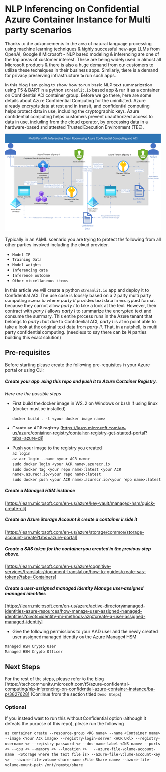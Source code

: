 # NLP Inferencing on Confidential Azure Container Instance for Multi party scenarios

Thanks to the advancements in the area of natural language processing using machine learning techniques & highly successful new-age LLMs from OpenAI, Google & Microsoft - NLP based modeling & inferencing are one of the top areas of customer interest. These are being widely used in almost all Microsoft products & there is also a huge demand from our customers to utilize these techniques in their business apps. Similarly, there is a demand for privacy preserving infrastructure to run such apps. 

In this blog I am going to show how to run basic NLP text summarization using T5 & BART in a python `streamlit.io` based app & run it as a container on Confidential ACI container group. Before we go there, here are some details about Azure Confidential Computing for the uninitiated. Azure already encrypts data at rest and in transit, and confidential computing helps protect data in use, including the cryptographic keys.  Azure confidential computing helps customers prevent unauthorized access to data in use, including from the cloud operator, by processing data in a hardware-based and attested Trusted Execution Environment (TEE). 

![Multi party clean room using Confidential ACI](MPNLP.png)


Typically in an AI/ML scenario you are trying to protect the following from all other parties involved including the cloud provider.

* `Model IP`  
* `Training Data`  
* `Model weights`  
* `Inferencing data`  
* `Inference outcome`  
* `Other miscellaneous items`  

In this article we will create a python `streamlit.io` app and deploy it to Confidential ACI. The use case is loosely based on a 2 party multi party computing scenario where *party II* provides text data in encrypted format because they cannot allow *party I* to take a look at the text. However, their contract with *party I* allows *party I* to summarize the encrypted text and consume the summary. This entire process runs in the Azure tenant that belongs to *party I* but due to Confidential ACI, *party I* is at no point able to take a look at the original text data from *party II*. That, in a nutshell, is multi party confidential computing. (needless to say there can be *N* parties building this exact solution)

## Pre-requisites

Before starting please create the following pre-requisites in your Azure portal or using CLI:

##### Create your app using this repo and push it to Azure Container Registry. 

*Here are the possible steps*

* First build the docker image in WSL2 on Windows or bash if using linux (docker must be installed)

    `docker build . -t <your docker image name>`

* Create an ACR registry  [https://learn.microsoft.com/en-us/azure/container-registry/container-registry-get-started-portal?tabs=azure-cli]

* Push your image to the registry you created  
`az login`  
`az acr login --name <your ACR name>`  
`sudo docker login <your ACR name>.azurecr.io`  
`sudo docker tag <your repo name>:latest <your ACR name>.azurecr.io/<your repo name>:latest`  
`sudo docker push <your ACR name>.azurecr.io/<your repo name>:latest`  

##### Create a Managed HSM instance  
[https://learn.microsoft.com/en-us/azure/key-vault/managed-hsm/quick-create-cli]

##### Create an Azure Storage Account & create a container inside it 

[https://learn.microsoft.com/en-us/azure/storage/common/storage-account-create?tabs=azure-portal]

##### Create a SAS token for the container you created in the previous step above. 

[https://learn.microsoft.com/en-us/azure/cognitive-services/translator/document-translation/how-to-guides/create-sas-tokens?tabs=Containers]  

##### Create a user-assigned managed identity Manage user-assigned managed identities 
[https://learn.microsoft.com/en-us/azure/active-directory/managed-identities-azure-resources/how-manage-user-assigned-managed-identities?pivots=identity-mi-methods-azp#create-a-user-assigned-managed-identity]  

* Give the following permissions to your AAD user and the newly created user assigned managed identity on the Azure Managed HSM 

`Managed HSM Crypto User`  
`Managed HSM Crypto Officer`

## Next Steps
For the rest of the steps, please refer to the blog [https://techcommunity.microsoft.com/t5/azure-confidential-computing/nlp-inferencing-on-confidential-azure-container-instance/ba-p/3827628] (Continue from the section titled `Demo Steps`) 

### Optional

If you instead want to run this without Confidential option (although it defeats the purpose of this repo), please run the following

`az container create --resource-group <RG name> --name <Container name> --image <Your ACR image> --registry-login-server <ACR URl> --registry-username <> --registry-password <> --dns-name-label <DNS name> --ports <> --cpu <> --memory <> --location <>   --azure-file-volume-account-name  <Storage where the text file is> --azure-file-volume-account-key <>  --azure-file-volume-share-name <File Share name> --azure-file-volume-mount-path /mnt/remote/share`